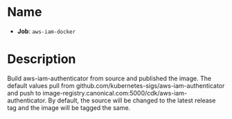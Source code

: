 # Name

- **Job**: `aws-iam-docker`

# Description

Build aws-iam-authenticator from source and published the image. The default values pull from
github.com/kubernetes-sigs/aws-iam-authenticator and push to
image-registry.canonical.com:5000/cdk/aws-iam-authenticator. By default, the source will be changed
to the latest release tag and the image will be tagged the same.
